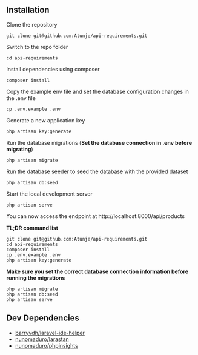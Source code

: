 ## Installation

Clone the repository

    git clone git@github.com:Atunje/api-requirements.git

Switch to the repo folder

    cd api-requirements

Install dependencies using composer

    composer install

Copy the example env file and set the database configuration changes in the .env file

    cp .env.example .env

Generate a new application key

    php artisan key:generate

Run the database migrations (**Set the database connection in .env before migrating**)

    php artisan migrate

Run the database seeder to seed the database with the provided dataset

    php artisan db:seed

Start the local development server

    php artisan serve

You can now access the endpoint at http://localhost:8000/api/products

**TL;DR command list**

    git clone git@github.com:Atunje/api-requirements.git
    cd api-requirements
    composer install
    cp .env.example .env
    php artisan key:generate

**Make sure you set the correct database connection information before running the migrations**

    php artisan migrate
    php artisan db:seed
    php artisan serve

## Dev Dependencies

- [barryvdh/laravel-ide-helper](https://github.com/barryvdh/laravel-ide-helper)
- [nunomaduro/larastan](https://github.com/nunomaduro/larastan)
- [nunomaduro/phpinsights](https://github.com/nunomaduro/phpinsights)